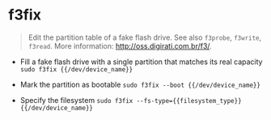 # f3fix
> Edit the partition table of a fake flash drive.
> See also `f3probe`, `f3write`, `f3read`.
> More information: <http://oss.digirati.com.br/f3/>.

- Fill a fake flash drive with a single partition that matches its real capacity
`sudo f3fix {{/dev/device_name}}`

- Mark the partition as bootable
`sudo f3fix --boot {{/dev/device_name}}`

- Specify the filesystem
`sudo f3fix --fs-type={{filesystem_type}} {{/dev/device_name}}`
